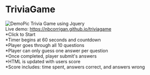 # TriviaGame
![DemoPic](./assets/demo.png)
Trivia Game using Jquery<br>
Live demo: <a href="https://nbcorrigan.github.io/unit-4-game/">https://nbcorrigan.github.io/triviagame</a><br>
*Click to Start<br>
*Timer begins at 60 seconds and countdown<br>
*Player goes through all 10 questions<br>
*Player can only guess one answer per question<br>
*Once completed, player submit's answers<br>
*HTML is updated with users score<br>
*Score includes: time spent, answers correct, and answers wrong <br>


